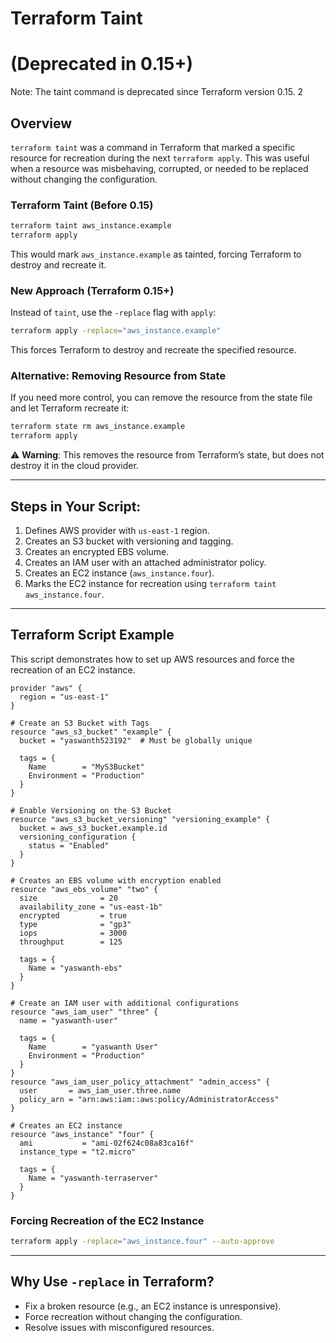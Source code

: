 # Terraform Taint&#x20;

# (Deprecated in 0.15+)

Note: The taint command is deprecated since Terraform version 0.15. 2

## Overview

`terraform taint` was a command in Terraform that marked a specific resource for recreation during the next `terraform apply`. This was useful when a resource was misbehaving, corrupted, or needed to be replaced without changing the configuration.

### **Terraform Taint (Before 0.15)**

```sh
terraform taint aws_instance.example
terraform apply
```

This would mark `aws_instance.example` as tainted, forcing Terraform to destroy and recreate it.

### **New Approach (Terraform 0.15+)**

Instead of `taint`, use the `-replace` flag with `apply`:

```sh
terraform apply -replace="aws_instance.example"
```

This forces Terraform to destroy and recreate the specified resource.

### **Alternative: Removing Resource from State**

If you need more control, you can remove the resource from the state file and let Terraform recreate it:

```sh
terraform state rm aws_instance.example
terraform apply
```

⚠ **Warning**: This removes the resource from Terraform’s state, but does not destroy it in the cloud provider.

---

## Steps in Your Script:

1. Defines AWS provider with `us-east-1` region.
2. Creates an S3 bucket with versioning and tagging.
3. Creates an encrypted EBS volume.
4. Creates an IAM user with an attached administrator policy.
5. Creates an EC2 instance (`aws_instance.four`).
6. Marks the EC2 instance for recreation using `terraform taint aws_instance.four`.

---

## Terraform Script Example

This script demonstrates how to set up AWS resources and force the recreation of an EC2 instance.

```hcl
provider "aws" {
  region = "us-east-1"
}

# Create an S3 Bucket with Tags
resource "aws_s3_bucket" "example" {
  bucket = "yaswanth523192"  # Must be globally unique

  tags = {
    Name        = "MyS3Bucket"
    Environment = "Production"
  }
}

# Enable Versioning on the S3 Bucket
resource "aws_s3_bucket_versioning" "versioning_example" {
  bucket = aws_s3_bucket.example.id
  versioning_configuration {
    status = "Enabled"
  }
}

# Creates an EBS volume with encryption enabled
resource "aws_ebs_volume" "two" {
  size              = 20  
  availability_zone = "us-east-1b"  
  encrypted         = true  
  type              = "gp3"  
  iops              = 3000  
  throughput        = 125  

  tags = {
    Name = "yaswanth-ebs"  
  }
}

# Create an IAM user with additional configurations
resource "aws_iam_user" "three" {
  name = "yaswanth-user" 

  tags = {
    Name        = "yaswanth User"
    Environment = "Production"
  }
}
resource "aws_iam_user_policy_attachment" "admin_access" {
  user       = aws_iam_user.three.name
  policy_arn = "arn:aws:iam::aws:policy/AdministratorAccess"  
}

# Creates an EC2 instance
resource "aws_instance" "four" {
  ami           = "ami-02f624c08a83ca16f" 
  instance_type = "t2.micro" 

  tags = {
    Name = "yaswanth-terraserver"  
  }
}
```

### **Forcing Recreation of the EC2 Instance**

```sh
terraform apply -replace="aws_instance.four" --auto-approve
```

---

## Why Use `-replace` in Terraform?

- Fix a broken resource (e.g., an EC2 instance is unresponsive).
- Force recreation without changing the configuration.
- Resolve issues with misconfigured resources.

